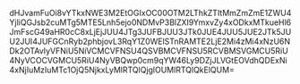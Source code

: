dHJvamFuOi8vYTkxNWE3M2EtOGIxOC00OTM2LThkZTItMmZmZmE1ZWU4YjliQGJsb2cuMTg5MTE5Lnh5ejo0NDMvP3BlZXI9YmxvZy4xODkxMTkueHl6JmFscG49aHR0cC8xLjEjJUU4JTg3JUFBJUU3JTk0JUE4JUU5JUE2JTk5JUU2JUI4JUFGCnRyb2phbjovL3RqY1Z0WElSTnRAMTE2LjE2Mi4zMi4xNzU6NDk2OTAvIyVFNiU5NiVCMCVFNSU4QSVBMCVFNSU5RCVBMSVGMCU5RiU4NyVCOCVGMCU5RiU4NyVBQwp0cm9qYW46Ly9DZjJLVGtEOVdhQDExNi4xNjIuMzIuMTc1OjQ5NjkxLyMlRTQlQjglOUMlRTQlQkElQUM=
